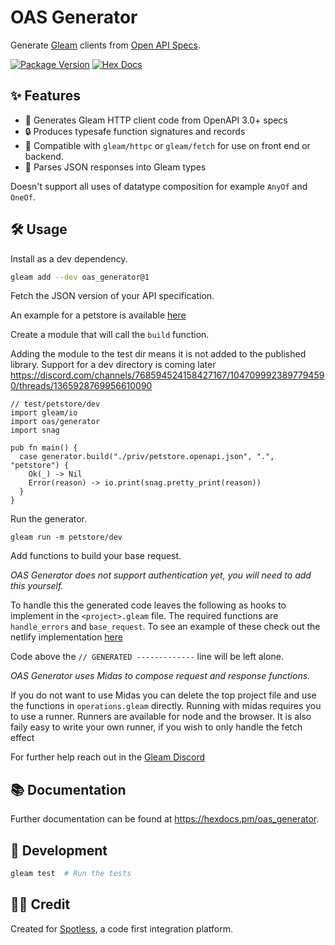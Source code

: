 # OAS Generator

Generate [Gleam](https://gleam.run/) clients from [Open API Specs](https://swagger.io/specification/).

[![Package Version](https://img.shields.io/hexpm/v/oas_generator)](https://hex.pm/packages/oas_generator)
[![Hex Docs](https://img.shields.io/badge/hex-docs-ffaff3)](https://hexdocs.pm/oas_generator/)


## ✨ Features

- 🦄 Generates Gleam HTTP client code from OpenAPI 3.0+ specs
- 🔒 Produces typesafe function signatures and records
- 🧩 Compatible with `gleam/httpc` or `gleam/fetch` for use on front end or backend.
- 💾 Parses JSON responses into Gleam types


Doesn't support all uses of datatype composition for example `AnyOf` and `OneOf`.

## 🛠️ Usage

Install as a dev dependency.

```sh
gleam add --dev oas_generator@1
```

Fetch the JSON version of your API specification.

An example for a petstore is available [here](https://petstore3.swagger.io/api/v3/openapi.json)

Create a module that will call the `build` function.

Adding the module to the test dir means it is not added to the published library.
Support for a dev directory is coming later https://discord.com/channels/768594524158427167/1047099923897794590/threads/1365928769956610090

```gleam
// test/petstore/dev
import gleam/io
import oas/generator
import snag

pub fn main() {
  case generator.build("./priv/petstore.openapi.json", ".", "petstore") {
    Ok(_) -> Nil
    Error(reason) -> io.print(snag.pretty_print(reason))
  }
}
```

Run the generator.

```
gleam run -m petstore/dev
```

Add functions to build your base request.

*OAS Generator does not support authentication yet, you will need to add this yourself.*

To handle this the generated code leaves the following as hooks to implement in the `<project>.gleam` file.
The required functions are `handle_errors` and `base_request`. To see an example of these check out the netlify implementation [here](https://github.com/midas-framework/midas_sdk/blob/main/sdks/netlify/src/netlify.gleam)

Code above the `// GENERATED -------------` line will be left alone.

*OAS Generator uses Midas to compose request and response functions.*

If you do not want to use Midas you can delete the top project file and use the functions in `operations.gleam` directly.
Running with midas requires you to use a runner. Runners are available for node and the browser. 
It is also faily easy to write your own runner, if you wish to only handle the fetch effect

For further help reach out in the [Gleam Discord](https://discord.com/channels/768594524158427167)

## 📚 Documentation
Further documentation can be found at <https://hexdocs.pm/oas_generator>.

## 🧪 Development

```sh
gleam test  # Run the tests
```

## 🧑‍💻 Credit
Created for [Spotless](https://github.com/CrowdHailer/gleam_spotless), a code first integration platform.